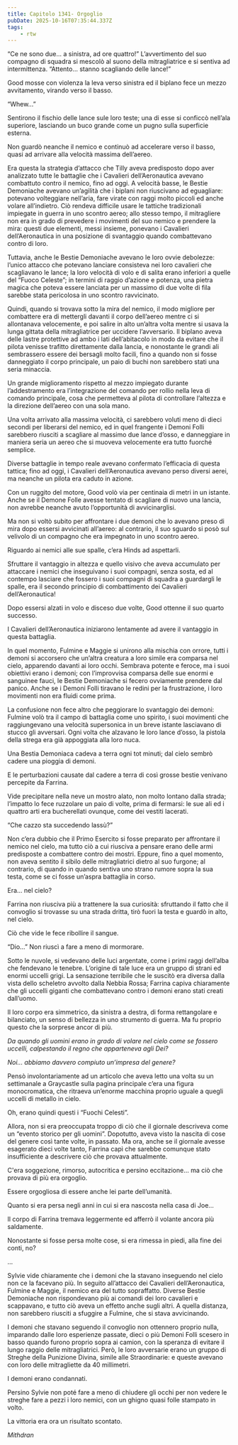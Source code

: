 ```yaml
---
title: Capitolo 1341- Orgoglio
pubDate: 2025-10-16T07:35:44.337Z
tags:
    - rtw
---
```



“Ce ne sono due... a sinistra, ad ore quattro!” L’avvertimento del suo compagno di squadra si mescolò al suono della mitragliatrice e si sentiva ad intermittenza. “Attento... stanno scagliando delle lance!”


Good mosse con violenza la leva verso sinistra ed il biplano fece un mezzo avvitamento, virando verso il basso.


“Whew...”


Sentirono il fischio delle lance sule loro teste; una di esse si conficcò nell’ala superiore, lasciando un buco grande come un pugno sulla superficie esterna.


Non guardò neanche il nemico e continuò ad accelerare verso il basso, quasi ad arrivare alla velocità massima dell’aereo.


Era questa la strategia d’attacco che Tilly aveva predisposto dopo aver analizzato tutte le battaglie che i Cavalieri dell’Aeronautica avevano combattuto contro il nemico, fino ad oggi. A velocità basse, le Bestie Demoniache avevano un’agilità che i biplani non riuscivano ad eguagliare: potevano volteggiare nell’aria, fare virate con raggi molto piccoli ed anche volare all’indietro. Ciò rendeva difficile usare le tattiche tradizionali impiegate in guerra in uno scontro aereo; allo stesso tempo, il mitragliere non era in grado di prevedere i movimenti del suo nemico e prendere la mira: questi due elementi, messi insieme, ponevano i Cavalieri dell’Aeronautica in una posizione di svantaggio quando combattevano contro di loro.


Tuttavia, anche le Bestie Demoniache avevano le loro ovvie debolezze: l’unico attacco che potevano lanciare consisteva nei loro cavalieri che scagliavano le lance; la loro velocità di volo e di salita erano inferiori a quelle del “Fuoco Celeste”; in termini di raggio d’azione e potenza, una pietra magica che poteva essere lanciata per un massimo di due volte di fila sarebbe stata pericolosa in uno scontro ravvicinato.


Quindi, quando si trovava sotto la mira del nemico, il modo migliore per combattere era di mettergli davanti il corpo dell’aereo mentre ci si allontanava velocemente, e poi salire in alto un’altra volta mentre si usava la lunga gittata della mitragliatrice per uccidere l’avversario. Il biplano aveva delle lastre protettive ad ambo i lati dell’abitacolo in modo da evitare che il pilota venisse trafitto direttamente dalla lancia, e nonostante le grandi ali sembrassero essere dei bersagli molto facili, fino a quando non si fosse danneggiato il corpo principale, un paio di buchi non sarebbero stati una seria minaccia.


Un grande miglioramento rispetto al mezzo impiegato durante l’addestramento era l’integrazione del comando per rollio nella leva di comando principale, cosa che permetteva al pilota di controllare l’altezza e la direzione dell’aereo con una sola mano.


Una volta arrivato alla massima velocità, ci sarebbero voluti meno di dieci secondi per liberarsi del nemico, ed in quel frangente i Demoni Folli sarebbero riusciti a scagliare al massimo due lance d’osso, e danneggiare in maniera seria un aereo che si muoveva velocemente era tutto fuorché semplice.


Diverse battaglie in tempo reale avevano confermato l’efficacia di questa tattica; fino ad oggi, i Cavalieri dell’Aeronautica avevano perso diversi aerei, ma neanche un pilota era caduto in azione.


Con un ruggito del motore, Good volò via per centinaia di metri in un istante. Anche se il Demone Folle avesse tentato di scagliare di nuovo una lancia, non avrebbe neanche avuto l’opportunità di avvicinarglisi.


Ma non si voltò subito per affrontare i due demoni che lo avevano preso di mira dopo essersi avvicinati all’aereo: al contrario, il suo sguardo si posò sul velivolo di un compagno che era impegnato in uno scontro aereo.


Riguardo ai nemici alle sue spalle, c’era Hinds ad aspettarli.


Sfruttare il vantaggio in altezza e quello visivo che aveva accumulato per attaccare i nemici che inseguivano i suoi compagni, senza sosta, ed al contempo lasciare che fossero i suoi compagni di squadra a guardargli le spalle, era il secondo principio di combattimento dei Cavalieri dell’Aeronautica!


Dopo essersi alzati in volo e disceso due volte, Good ottenne il suo quarto successo.


I Cavalieri dell’Aeronautica iniziarono lentamente ad avere il vantaggio in questa battaglia.


In quel momento, Fulmine e Maggie si unirono alla mischia con orrore, tutti i demoni si accorsero che un’altra creatura a loro simile era comparsa nel cielo, apparendo davanti ai loro occhi. Sembrava potente e feroce, ma i suoi obiettivi erano i demoni; con l’improvvisa comparsa delle sue enormi e sanguinee fauci, le Bestie Demoniache si fecero ovviamente prendere dal panico. Anche se i Demoni Folli tiravano le redini per la frustrazione, i loro movimenti non era fluidi come prima.


La confusione non fece altro che peggiorare lo svantaggio dei demoni: Fulmine volò tra il campo di battaglia come uno spirito, i suoi movimenti che raggiungevano una velocità supersonica in un breve istante lasciavano di stucco gli avversari. Ogni volta che alzavano le loro lance d’osso, la pistola della strega era già appoggiata alla loro nuca.


Una Bestia Demoniaca cadeva a terra ogni tot minuti; dal cielo sembrò cadere una pioggia di demoni.


E le perturbazioni causate dal cadere a terra di così grosse bestie venivano percepite da Farrina.


Vide precipitare nella neve un mostro alato, non molto lontano dalla strada; l’impatto lo fece ruzzolare un paio di volte, prima di fermarsi: le sue ali ed i quattro arti era bucherellati ovunque, come dei vestiti lacerati.


“Che cazzo sta succedendo lassù?”


Non c’era dubbio che il Primo Esercito si fosse preparato per affrontare il nemico nel cielo, ma tutto ciò a cui riusciva a pensare erano delle armi predisposte a combattere contro dei mostri. Eppure, fino a quel momento, non aveva sentito il sibilo delle mitragliatrici dietro al suo furgone; al contrario, di quando in quando sentiva uno strano rumore sopra la sua testa, come se ci fosse un’aspra battaglia in corso.


Era... nel cielo?


Farrina non riusciva più a trattenere la sua curiosità: sfruttando il fatto che il convoglio si trovasse su una strada dritta, tirò fuori la testa e guardò in alto, nel cielo.


Ciò che vide le fece ribollire il sangue.


“Dio...” Non riuscì a fare a meno di mormorare.


Sotto le nuvole, si vedevano delle luci argentate, come i primi raggi dell’alba che fendevano le tenebre. L’origine di tale luce era un gruppo di strani ed enormi uccelli grigi. La sensazione terribile che le suscitò era diversa dalla vista dello scheletro avvolto dalla Nebbia Rossa; Farrina capiva chiaramente che gli uccelli giganti che combattevano contro i demoni erano stati creati dall’uomo.


Il loro corpo era simmetrico, da sinistra a destra, di forma rettangolare e bilanciato, un senso di bellezza in uno strumento di guerra. Ma fu proprio questo che la sorprese ancor di più.


<em>Da quando gli uomini erano in grado di volare nel cielo come se fossero uccelli, calpestando il regno che apparteneva agli Dei?</em>


<em>Noi... abbiamo davvero compiuto un’impresa del genere?</em>


Pensò involontariamente ad un articolo che aveva letto una volta su un settimanale a Graycastle sulla pagina principale c’era una figura monocromatica, che ritraeva un’enorme macchina proprio uguale a quegli uccelli di metallo in cielo.


Oh, erano quindi questi i “Fuochi Celesti”.


Allora, non si era preoccupata troppo di ciò che il giornale descriveva come un “evento storico per gli uomini”. Dopotutto, aveva visto la nascita di cose del genere così tante volte, in passato. Ma ora, anche se il giornale avesse esagerato dieci volte tanto, Farrina capì che sarebbe comunque stato insufficiente a descrivere ciò che provava attualmente.


C'era soggezione, rimorso, autocritica e persino eccitazione... ma ciò che provava di più era orgoglio.


Essere orgogliosa di essere anche lei parte dell’umanità.


Quanto si era persa negli anni in cui si era nascosta nella casa di Joe...


Il corpo di Farrina tremava leggermente ed afferrò il volante ancora più saldamente.


Nonostante si fosse persa molte cose, si era rimessa in piedi, alla fine dei conti, no?


…


Sylvie vide chiaramente che i demoni che la stavano inseguendo nel cielo non ce la facevano più. In seguito all’attacco dei Cavalieri dell’Aeronautica, Fulmine e Maggie, il nemico era del tutto sopraffatto. Diverse Bestie Demoniache non rispondevano più ai comandi dei loro cavalieri e scappavano, e tutto ciò aveva un effetto anche sugli altri. A quella distanza, non sarebbero riusciti a sfuggire a Fulmine, che si stava avvicinando.


I demoni che stavano seguendo il convoglio non ottennero proprio nulla, imparando dalle loro esperienze passate, dieci o più Demoni Folli scesero in basso quando furono proprio sopra ai camion, con la speranza di evitare il lungo raggio delle mitragliatrici. Però, le loro avversarie erano un gruppo di Streghe della Punizione Divina, simile alle Straordinarie: e queste avevano con loro delle mitragliette da 40 millimetri.


I demoni erano condannati.


Persino Sylvie non poté fare a meno di chiudere gli occhi per non vedere le streghe fare a pezzi i loro nemici, con un ghigno quasi folle stampato in volto.


La vittoria era ora un risultato scontato.






<em>Mithdran </em>
























                                


                                



